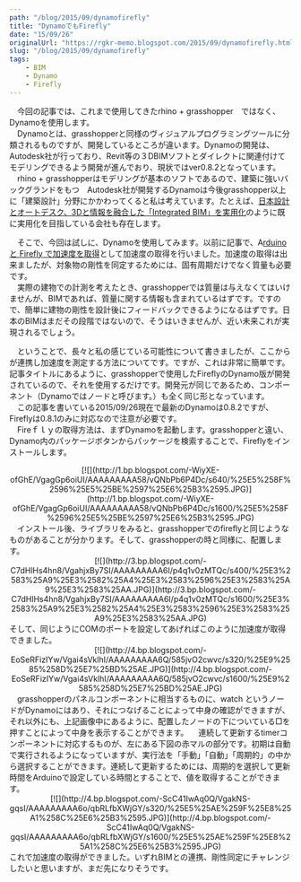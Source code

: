 ```yaml
---
path: "/blog/2015/09/dynamofirefly"
title: "DynamoでもFirefly"
date: "15/09/26"
originalUrl: "https://rgkr-memo.blogspot.com/2015/09/dynamofirefly.html"
slug: "/blog/2015/09/dynamofirefly"
tags:
    - BIM
    - Dynamo
    - Firefly
---
```

　今回の記事では、これまで使用してきたrhino + grasshopper　ではなく、Dynamoを使用します。  
　Dynamoとは、grasshopperと同様のヴィジュアルプログラミングツールに分類されるものですが、開発しているところが違います。Dynamoの開発は、Autodesk社が行っており、Revit等の３DBIMソフトとダイレクトに関連付けてモデリングできるよう開発が進んでおり、現状ではver0.8.2となっています。  
　rhino + grasshopperはモデリングが基本のソフトであるので、建築に強いバックグランドをもつ　Autodesk社が開発するDynamoは今後grasshopper以上に「建築設計」分野にかかわってくると私は考えています。たとえば、[日本設計とオートデスク、3Dと情報を融合した「Integrated BIM」を実用化](http://news.mynavi.jp/news/2015/08/06/493/)のように既に実用化を目指している会社も存在します。  

　そこで、今回は試しに、Dynamoを使用してみます。以前に記事で、A[rduino と Firefly で加速度を取得](http://rgkr-memo.blogspot.jp/2015/09/aruduino-firefly.html)として加速度の取得を行いました。加速度の取得は出来ましたが、対象物の剛性を同定するためには、固有周期だけでなく質量も必要です。  
　実際の建物での計測を考えたとき、grasshopperでは質量は与えなくてはいけませんが、BIMであれば、質量に関する情報も含まれているはずです。ですので、簡単に建物の剛性を設計後にフィードバックできるようになるはずです。日本のBIMはまだその段階ではないので、そうはいきませんが、近い未来これが実現されるでしょう。  

　ということで、長々と私の感じている可能性について書きましたが、ここからが連携し加速度を測定する方法についてです。ですが、これは非常に簡単です。記事タイトルにあるように、grasshopperで使用したFireflyのDynamo版が開発されているので、それを使用するだけです。開発元が同じであるため、コンポーネント（Dynamoではノードと呼びます。）も全く同じ形となっています。  
　この記事を書いている2015/09/26現在で最新のDynamoは0.8.2ですが、Fireflyは0.8.1のみに対応なので注意が必要です。  
　Fireｆｌｙの取得方法は、まずDynamoを起動します。grasshopperと違い、Dynamo内のパッケージボタンからパッケージを検索することで、Fireflyをインストールします。  

<div class="separator" style="clear: both; text-align: center;">[![](http://1.bp.blogspot.com/-WiyXE-ofGhE/VgagGp6oiUI/AAAAAAAAA58/vQNbPb6P4Dc/s640/%25E5%258F%2596%25E5%25BE%2597%25E6%25B3%2595.JPG)](http://1.bp.blogspot.com/-WiyXE-ofGhE/VgagGp6oiUI/AAAAAAAAA58/vQNbPb6P4Dc/s1600/%25E5%258F%2596%25E5%25BE%2597%25E6%25B3%2595.JPG)</div>  
　インストール後、ライブラリをみると、grasshopperでのfireflyと同じようなものがあることが分かります。そして、grasshopperの時と同様に、配置します。  

<div class="separator" style="clear: both; text-align: center;">[![](http://3.bp.blogspot.com/-C7dHlHs4hn8/VgahjxBy7SI/AAAAAAAAA6I/p4q1v0zMTQc/s400/%25E3%2583%25A9%25E3%2582%25A4%25E3%2583%2596%25E3%2583%25A9%25E3%2583%25AA.JPG)](http://3.bp.blogspot.com/-C7dHlHs4hn8/VgahjxBy7SI/AAAAAAAAA6I/p4q1v0zMTQc/s1600/%25E3%2583%25A9%25E3%2582%25A4%25E3%2583%2596%25E3%2583%25A9%25E3%2583%25AA.JPG)</div>  
そして、同じようにCOMのポートを設定してあげればこのように加速度が取得できました。  

<div class="separator" style="clear: both; text-align: center;">[![](http://4.bp.blogspot.com/-EoSeRFizIYw/Vgai4sVklhI/AAAAAAAAA6Q/585jvO2cwvc/s320/%25E9%2585%258D%25E7%25BD%25AE.JPG)](http://4.bp.blogspot.com/-EoSeRFizIYw/Vgai4sVklhI/AAAAAAAAA6Q/585jvO2cwvc/s1600/%25E9%2585%258D%25E7%25BD%25AE.JPG)</div>  
　grasshopperのパネルコンポーネントに相当するものに、watch というノードがDynamoにはあり、それにつなげることによって中身の確認ができますが、それ以外にも、上記画像中にあるように、配置したノードの下についている□を押すことによって中身を表示することができます。  
　連続して更新するtimerコンポーネントに対応するものが、左にある下図の赤マルの部分です。初期は自動で実行されるようになっていますが、実行法を「手動」「自動」「周期的」の中から選択することができます。連続して更新するためには、周期的を選択して更新時間をArduinoで設定している時間とすることで、値を取得することができます。  
<div class="separator" style="clear: both; text-align: center;"></div>  
<div class="separator" style="clear: both; text-align: center;">[![](http://4.bp.blogspot.com/-ScC41IwAq0Q/VgakNS-gqsI/AAAAAAAAA6o/qbRLfbXWjGY/s320/%25E5%25AE%259F%25E8%25A1%258C%25E6%25B3%2595.JPG)](http://4.bp.blogspot.com/-ScC41IwAq0Q/VgakNS-gqsI/AAAAAAAAA6o/qbRLfbXWjGY/s1600/%25E5%25AE%259F%25E8%25A1%258C%25E6%25B3%2595.JPG)</div><div class="separator" style="clear: both; text-align: center;">  
</div>これで加速度の取得ができました。いずれBIMとの連携、剛性同定にチャレンジしたいと思いますが、まだ先になりそうです。